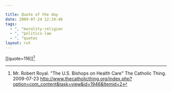 ```yaml
---

title: Quote of the day
date: 2009-07-24 12:19:48
tags:
  - ", "morality-religion
  - ", "politics-law
  - ", "quotes
layout: rut
---
```


[[quote=116]][^2009072401]

[^2009072401]: Mr. Robert Royal.  "The U.S. Bishops on Health Care" The Catholic Thing.  2009-07-23 <http://www.thecatholicthing.org/index.php?option=com_content&task=view&id=1946&Itemid=2>


